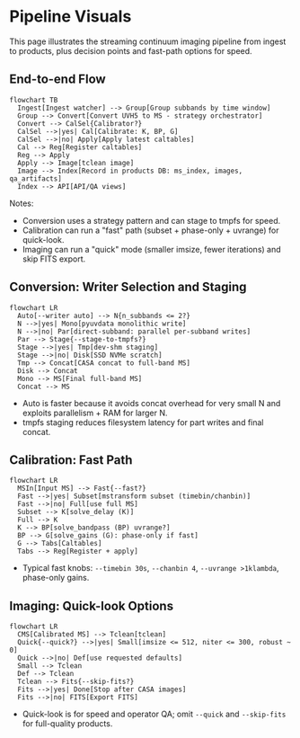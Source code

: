 # Pipeline Visuals

This page illustrates the streaming continuum imaging pipeline from ingest to products, plus decision points and fast-path options for speed.

## End-to-end Flow

```mermaid
flowchart TB
  Ingest[Ingest watcher] --> Group[Group subbands by time window]
  Group --> Convert[Convert UVH5 to MS - strategy orchestrator]
  Convert --> CalSel{Calibrator?}
  CalSel -->|yes| Cal[Calibrate: K, BP, G]
  CalSel -->|no| Apply[Apply latest caltables]
  Cal --> Reg[Register caltables]
  Reg --> Apply
  Apply --> Image[tclean image]
  Image --> Index[Record in products DB: ms_index, images, qa_artifacts]
  Index --> API[API/QA views]
```

Notes:
- Conversion uses a strategy pattern and can stage to tmpfs for speed.
- Calibration can run a "fast" path (subset + phase-only + uvrange) for quick-look.
- Imaging can run a "quick" mode (smaller imsize, fewer iterations) and skip FITS export.

## Conversion: Writer Selection and Staging

```mermaid
flowchart LR
  Auto[--writer auto] --> N{n_subbands <= 2?}
  N -->|yes| Mono[pyuvdata monolithic write]
  N -->|no| Par[direct-subband: parallel per-subband writes]
  Par --> Stage{--stage-to-tmpfs?}
  Stage -->|yes| Tmp[dev-shm staging]
  Stage -->|no| Disk[SSD NVMe scratch]
  Tmp --> Concat[CASA concat to full-band MS]
  Disk --> Concat
  Mono --> MS[Final full-band MS]
  Concat --> MS
```

- Auto is faster because it avoids concat overhead for very small N and exploits parallelism + RAM for larger N.
- tmpfs staging reduces filesystem latency for part writes and final concat.

## Calibration: Fast Path

```mermaid
flowchart LR
  MSIn[Input MS] --> Fast{--fast?}
  Fast -->|yes| Subset[mstransform subset (timebin/chanbin)]
  Fast -->|no| Full[use full MS]
  Subset --> K[solve_delay (K)]
  Full --> K
  K --> BP[solve_bandpass (BP) uvrange?]
  BP --> G[solve_gains (G): phase-only if fast]
  G --> Tabs[Caltables]
  Tabs --> Reg[Register + apply]
```

- Typical fast knobs: `--timebin 30s`, `--chanbin 4`, `--uvrange >1klambda`, phase-only gains.

## Imaging: Quick-look Options

```mermaid
flowchart LR
  CMS[Calibrated MS] --> Tclean[tclean]
  Quick{--quick?} -->|yes| Small[imsize <= 512, niter <= 300, robust ~ 0]
  Quick -->|no| Def[use requested defaults]
  Small --> Tclean
  Def --> Tclean
  Tclean --> Fits{--skip-fits?}
  Fits -->|yes| Done[Stop after CASA images]
  Fits -->|no| FITS[Export FITS]
```

- Quick-look is for speed and operator QA; omit `--quick` and `--skip-fits` for full-quality products.
